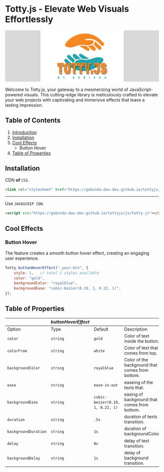 # Totty.js - Elevate Web Visuals Effortlessly

![Totty.js Logo](https://raw.githubusercontent.com/gobinda-das-dev/tottyjs-media/main/images/totty%20js%20banner.jpg)

Welcome to Totty.js, your gateway to a mesmerizing world of JavaScript-powered visuals. This cutting-edge library is meticulously crafted to elevate your web projects with captivating and immersive effects that leave a lasting impression.

## Table of Contents

1. [Introduction](#introduction)
2. [Installation](#installation)
3. [Cool Effects](#cool-effects)
   - Button Hover
4. [Table of Properties](#table-of-properties)


## Installation

CDN  **of** `CSS`.

```html
<link rel="stylesheet" href="https://gobinda-das-dev.github.io/tottyjs/css/totty.css">
```


---

Use `JAVASCRIP CDN`.

```html
<script src="https://gobinda-das-dev.github.io/tottyjs/js/totty.js"></script>
```


## Cool Effects
### Button Hover

The feature creates a smooth button hover effect, creating an engaging user experience.

```javascript
Totty.buttonHoverEffect(".your-btn", {
    style: 1,   // total 2 styles available
    color: "gold",
    backgroundColor: "royalblue",
    backgroundEase: "cubic-bezier(0.19, 1, 0.22, 1)",
});
```








## Table of Properties
|                      | *buttonHoverEffect*  |                                   |                                                   |
| -------------------- | -------------------- | --------------------------------- | ------------------------------------------------- |
| Option               | Type                 | Default                           | Description                                       |
| `color`              | `string`             | `gold`                            | Color of text inside the button.                  |
| `colorFrom`          | `string`             | `white`                           | Color of text that comes from top.                |
| `backgroundColor`    | `string`             | `royalblue`                       | Color of the background that comes from bottom.   |
| `ease`               | `string`             | `ease-in-out`                     | easeing of the texts that.                        |
| `backgroundEase`     | `string`             | `cubic-bezier(0.19, 1, 0.22, 1)`  | easing of background that comes from bottom.      |
| `duration`           | `string`             | `.5s`                             | duration of texts transition.                     |
| `backgroundDuration` | `string`             | `1s`                              | duration of backgroundColor.                      |
| `delay`              | `string`             | `0s`                              | delay of text transition.                         |
| `backgroundDelay`    | `string`             | `1s`                              | delay of background transition.                   |
